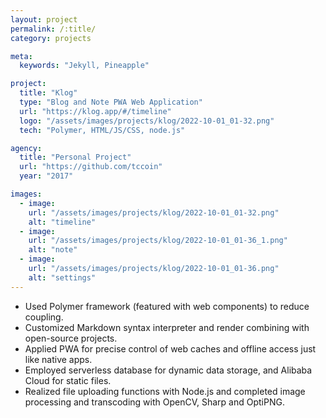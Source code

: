 ```yaml
---
layout: project
permalink: /:title/
category: projects

meta:
  keywords: "Jekyll, Pineapple"

project:
  title: "Klog"
  type: "Blog and Note PWA Web Application"
  url: "https://klog.app/#/timeline"
  logo: "/assets/images/projects/klog/2022-10-01_01-32.png"
  tech: "Polymer, HTML/JS/CSS, node.js"

agency:
  title: "Personal Project"
  url: "https://github.com/tccoin"
  year: "2017"

images:
  - image:
    url: "/assets/images/projects/klog/2022-10-01_01-32.png"
    alt: "timeline"
  - image:
    url: "/assets/images/projects/klog/2022-10-01_01-36_1.png"
    alt: "note"
  - image:
    url: "/assets/images/projects/klog/2022-10-01_01-36.png"
    alt: "settings"
---
```

- Used Polymer framework (featured with web components) to reduce coupling.  
- Customized Markdown syntax interpreter and render combining with open-source projects. 
- Applied PWA for precise control of web caches and offline access just like native apps.   
- Employed serverless database for dynamic data storage, and Alibaba Cloud for static files.  
- Realized file uploading functions with Node.js and completed image processing and transcoding with OpenCV, Sharp and OptiPNG.  